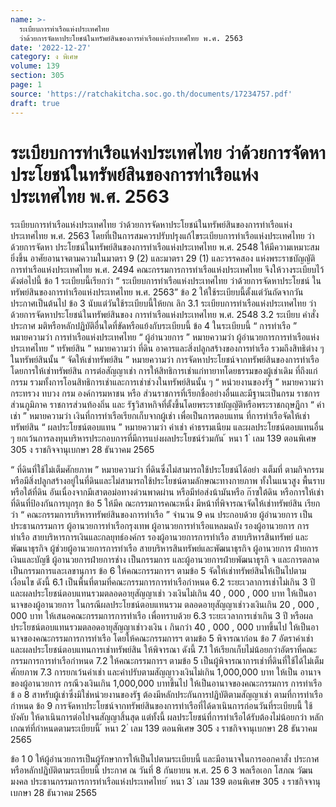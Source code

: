```yaml
---
name: >-
  ระเบียบการท่าเรือแห่งประเทศไทย
  ว่าด้วยการจัดหาประโยชน์ในทรัพย์สินของการท่าเรือแห่งประเทศไทย พ.ศ. 2563
date: '2022-12-27'
category: ง พิเศษ
volume: 139
section: 305
page: 1
source: 'https://ratchakitcha.soc.go.th/documents/17234757.pdf'
draft: true
---
```


# ระเบียบการท่าเรือแห่งประเทศไทย ว่าด้วยการจัดหาประโยชน์ในทรัพย์สินของการท่าเรือแห่งประเทศไทย พ.ศ. 2563

ระเบียบการท่าเรือแห่งประเทศไทย ว่าด้วยการจัดหาประโยชน์ในทรัพย์สินของการท่าเรือแห่งประเทศไทย พ.ศ. 2563 โดยที่เป็นการสมควรปรับปรุงแก้ไขระเบียบการท่าเรือแห่งประเทศไทย ว่าด้วยการจัดหา ประโยชน์ในทรัพย์สินของการท่าเรือแห่งประเทศไทย พ.ศ. 2548 ให้มีความเหมาะสมยิ่งขึ้น อาศัยอานาจตามความในมาตรา 9 (2) และมาตรา 29 (1) และวรรคสอง แห่งพระราชบัญญัติ การท่าเรือแห่งประเทศไทย พ.ศ. 2494 คณะกรรมการการท่าเรือแห่งประเทศไทย จึงให้วางระเบียบไว้ ดังต่อไปนี้ ข้อ 1 ระเบียบนี้เรียกว่า “ ระเบียบการท่าเรือแห่งประเทศไทย ว่าด้วยการจัดหาประโยชน์ ในทรัพย์สินของการท่าเรือแห่งประเทศไทย พ.ศ. 2563” ข้อ 2 ให้ใช้ระเบียบนี้ตั้งแต่วันถัดจากวันประกาศเป็นต้นไป ข้อ 3 นับแต่วันใช้ระเบียบนี้ให้ยกเ ลิก 3.1 ระเบียบการท่าเรือแห่งประเทศไทย ว่าด้วยการจัดหาประโยชน์ในทรัพย์สินของ การท่าเรือแห่งประเทศไทย พ.ศ. 2548 3.2 ระเบียบ คำสั่ง ประกาศ มติหรือหลักปฏิบัติอื่นใดที่ขัดหรือแย้งกับระเบียบนี้ ข้อ 4 ในระเบียบนี้ “ การท่าเรือ ” หมายความว่า การท่าเรือแห่งประเทศไทย “ ผู้อำนวยการ ” หมายความว่า ผู้อำนวยการการท่าเรือแห่งประเทศไทย “ ทรัพย์สิน ” หมายความว่า ที่ดิน อาคารและสิ่งปลูกสร้างของการท่าเรือ รวมถึงสิทธิต่าง ๆ ในทรัพย์สินนั้น “ จัดให้เช่าทรัพย์สิน ” หมายความว่า การจัดหาประโยชน์จากทรัพย์สินของการท่าเรือ โดยการให้เช่าทรัพย์สิน การต่อสัญญาเช่า การให้สิทธิการเช่าแก่ทายาทโดยธรรมของผู้เช่าเดิม ที่ถึงแก่กรรม รวมทั้งการโอนสิทธิการเช่าและการเช่าช่วงในทรัพย์สินนั้น ๆ “ หน่วยงานของรัฐ ” หมายความว่า กระทรวง ทบวง กรม องค์การมหาชน หรือ ส่วนราชการที่เรียกชื่ออย่างอื่นและมีฐานะเป็นกรม ราชการส่วนภูมิภาค ราชการส่วนท้องถิ่น และ รัฐวิสาหกิจที่ตั้งขึ้นโดยพระราชบัญญัติหรือพระราชกฤษฎีกา “ ค่าเช่า ” หมายความว่า เงินที่การท่าเรือเรียกเก็บจากผู้เช่า เพื่อเป็นการตอบแทน ที่การท่าเรือจัดให้เช่าทรัพย์สิน “ ผลประโยชน์ตอบแทน ” หมายความว่า ค่าเช่า ค่าธรรมเนียม และผลประโยชน์ตอบแทนอื่น ๆ ยกเว้นการลงทุนบริหารประกอบการที่มีการแบ่งผลประโยชน์ร่วมกัน ้ หนา 1 ่ เลม 139 ตอนพิเศษ 305 ง ราชกิจจานุเบกษา 28 ธันวาคม 2565

“ ที่ดินที่ใช้ไม่เต็มศักยภาพ ” หมายความว่า ที่ดินซึ่งไม่สามารถใช้ประโยชน์ได้อย่า งเต็มที่ ตามกิจกรรม หรือมีสิ่งปลูกสร้างอยู่ในที่ดินและไม่สามารถใช้ประโยชน์ตามลักษณะทางกายภาพ ทั้งในแนวสูง พื้นราบ หรือใต้ที่ดิน อันเนื่องจากมีเสาตอม่อทางด่วนพาดผ่าน หรือมีท่อส่งน้ามันหรือ ก๊าซใต้ดิน หรือการให้เช่าที่ดินที่ป้องกันการบุกรุก ข้อ 5 ให้มีค ณะกรรมการคณะหนึ่ง มีหน้าที่พิจารณาจัดให้เช่าทรัพย์สิน เรียกว่า “ คณะกรรมการบริหารทรัพย์สินของการท่าเรือ ” จำนวน 9 คน ประกอบด้วย ผู้อำนวยการ เป็นประธานกรรมการ ผู้อานวยการท่าเรือกรุงเทพ ผู้อานวยการท่าเรือแหลมฉบัง รองผู้อานวยการ การท่าเรือ สายบริหารการเงินและกลยุทธ์องค์กร รองผู้อานวยการการท่าเรือ สายบริหารสินทรัพย์ และพัฒนาธุรกิจ ผู้ช่วยผู้อานวยการการท่าเรือ สายบริหารสินทรัพย์และพัฒนาธุรกิจ ผู้อานวยการ ฝ่ายการเงินและบัญชี ผู้อานวยการฝ่ายการช่าง เป็นกรรมการ และผู้อานวยการฝ่ายพัฒนาธุรกิ จ และการตลาด เป็นกรรมการและเลขานุการ ข้อ 6 ให้คณะกรรมการฯ ตามข้อ 5 จัดให้เช่าทรัพย์สินให้เป็นไปตามเงื่อนไข ดังนี้ 6.1 เป็นพื้นที่ตามที่คณะกรรมการการท่าเรือกำหนด 6.2 ระยะเวลาการเช่าไม่เกิน 3 ปี และผลประโยชน์ตอบแทนรวมตลอดอายุสัญญาเช่า วงเงินไม่เกิน 40 , 000 , 000 บาท ให้เป็นอานาจของผู้อานวยการ ในกรณีผลประโยชน์ตอบแทนรวม ตลอดอายุสัญญาเช่าวงเงินเกิน 20 , 000 , 000 บาท ให้เสนอคณะกรรมการการท่าเรือ เพื่อทราบด้วย 6.3 ระยะเวลาการเช่าเกิน 3 ปี หรือผลประโยชน์ตอบแทนรวมตลอดอายุสัญญาเช่าวงเงิน เ กินกว่า 40 , 000 , 000 บาทขึ้นไป ให้เป็นอานาจของคณะกรรมการการท่าเรือ โดยให้คณะกรรมการฯ ตามข้อ 5 พิจารณาก่อน ข้อ 7 อัตราค่าเช่าและผลประโยชน์ตอบแทนการเช่าทรัพย์สิน ให้พิจารณา ดังนี้ 7.1 ให้เรียกเก็บไม่น้อยกว่าอัตราที่คณะกรรมการการท่าเรือกำหนด 7.2 ให้คณะกรรมการฯ ตามข้อ 5 เป็นผู้พิจารณาการเช่าที่ดินที่ใช้ได้ไม่เต็มศักยภาพ 7.3 การยกเว้นค่าเช่า และค่าปรับตามสัญญาวงเงินไม่เกิน 1,000,000 บาท ให้เป็น อานาจของผู้อานวยการ กรณีวงเงินเกิน 1,000,000 บาทขึ้นไป ให้เป็นอานาจของคณะกรรมการ การท่าเรือ ข้ อ 8 สาหรับผู้เช่าซึ่งมิใช่หน่วยงานของรัฐ ต้องมีหลักประกันการปฏิบัติตามสัญญาเช่า ตามที่การท่าเรือกำหนด ข้อ 9 การจัดหาประโยชน์จากทรัพย์สินของการท่าเรือที่ได้ดาเนินการก่อนวันที่ระเบียบนี้ ใช้บังคับ ให้ดาเนินการต่อไปจนสัญญาสิ้นสุด แต่ทั้งนี้ ผลประโยชน์ที่การท่าเรือได้รับต้องไม่น้อยกว่า หลักเกณฑ์ที่กำหนดตามระเบียบนี้ ้ หนา 2 ่ เลม 139 ตอนพิเศษ 305 ง ราชกิจจานุเบกษา 28 ธันวาคม 2565

ข้อ 1 0 ให้ผู้อำนวยการเป็นผู้รักษาการให้เป็นไปตามระเบียบนี้ และมีอานาจในการออกคาสั่ง ประกาศหรือหลักปฏิบัติตามระเบียบนี้ ประกาศ ณ วันที่ 8 กันยายน พ.ศ. 25 6 3 พลเรือเอก โสภณ วัฒนมงคล ประธานกรรมการการท่าเรือแห่งประเทศไทย ้ หนา 3 ่ เลม 139 ตอนพิเศษ 305 ง ราชกิจจานุเบกษา 28 ธันวาคม 2565
